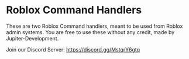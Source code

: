 # Roblox Command Handlers
These are two Roblox Command handlers, meant to be used from Roblox admin systems. You are free to use these without any credit, made by Jupiter-Development. 

Join our Discord Server: https://discord.gg/MstqrY6gtq
